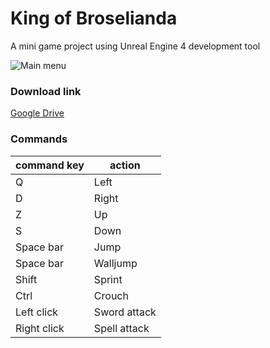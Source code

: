  # King of Broselianda
A mini game project using Unreal Engine 4 development tool

![Main menu](https://octodex.github.com/images/yaktocat.png)

### Download link
[Google Drive](https://drive.google.com/drive/folders/1EO8ri7h5EZPfeGrPibfl_5kH43hEEme8?usp=sharing)

### Commands

command key | action
------------ | -------------
Q | Left
D | Right
Z | Up
S | Down
Space bar | Jump
Space bar | Walljump
Shift | Sprint
Ctrl | Crouch
Left click | Sword attack
Right click | Spell attack


